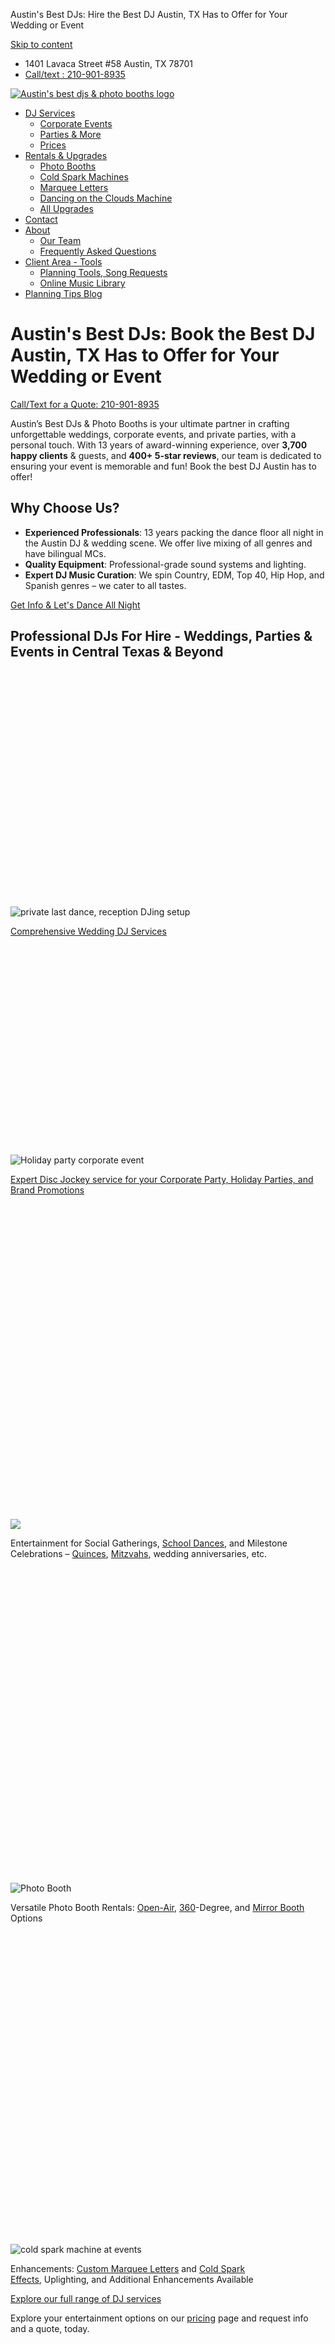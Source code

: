 Austin's Best DJs: Hire the Best DJ Austin, TX Has to Offer for Your Wedding or Event


[Skip to content](#content)

* 1401 Lavaca Street #58 Austin, TX 78701
* [Call/text : 210-901-8935](tel:2109018935)

[![Austin's best djs & photo booths logo](https://www.austinbestdjs.com/wp-content/uploads/2024/04/Austin-DJ-Logo.png)](https://www.austinbestdjs.com)

* [DJ Services](#) 
  + [Corporate Events](https://www.austinbestdjs.com/corporate-djs-event-services/)
  + [Parties & More](https://www.austinbestdjs.com/services/)
  + [Prices](https://www.austinbestdjs.com/prices/)
* [Rentals & Upgrades](#) 
  + [Photo Booths](https://www.austinbestdjs.com/photo-booth-rental/)
  + [Cold Spark Machines](https://www.austinbestdjs.com/cold-spark-machine-rental/)
  + [Marquee Letters](https://www.austinbestdjs.com/marquee-letter-rental/)
  + [Dancing on the Clouds Machine](https://www.austinbestdjs.com/dancing-on-the-clouds/)
  + [All Upgrades](https://www.austinbestdjs.com/upgrades/)
* [Contact](https://www.austinbestdjs.com/contact/)
* [About](#) 
  + [Our Team](https://www.austinbestdjs.com/about-us/)
  + [Frequently Asked Questions](https://www.austinbestdjs.com/faq-dj-questions/)
* [Client Area - Tools](#) 
  + [Planning Tools, Song Requests](https://www.austinbestdjs.com/client-area/)
  + [Online Music Library](https://www.austinbestdjs.com/client-area/music-library/)
* [Planning Tips Blog](https://www.austinbestdjs.com/wedding-tips-blog/)

Austin's Best DJs: Book the Best DJ Austin, TX Has to Offer for Your Wedding or Event
=====================================================================================

[Call/Text for a Quote: 210-901-8935](tel:2109018935)

Austin’s Best DJs & Photo Booths is your ultimate partner in crafting unforgettable weddings, corporate events, and private parties, with a personal touch. With 13 years of award-winning experience, over **3,700 happy clients** & guests, and **400+ 5-star reviews**, our team is dedicated to ensuring your event is memorable and fun! Book the best DJ Austin has to offer!

Why Choose Us?
--------------

* **Experienced Professionals**: 13 years packing the dance floor all night in the Austin DJ & wedding scene. We offer live mixing of all genres and have bilingual MCs.
* **Quality Equipment**: Professional-grade sound systems and lighting.
* **Expert DJ Music Curation**: We spin Country, EDM, Top 40, Hip Hop, and Spanish genres – we cater to all tastes.

[Get Info & Let's Dance All Night](https://www.austinbestdjs.com/contact/)

Professional DJs For Hire - Weddings, Parties & Events in Central Texas & Beyond
--------------------------------------------------------------------------------

![private last dance, reception DJing setup](data:image/svg+xml,%3Csvg%20xmlns='http://www.w3.org/2000/svg'%20viewBox='0%200%20768%20575'%3E%3C/svg%3E)![private last dance, reception DJing setup](https://www.austinbestdjs.com/wp-content/uploads/2019/12/austins-best-wedding-djs-768x575.jpg)

[Comprehensive Wedding DJ Services](https://www.austinbestdjs.com/)

![Holiday party corporate event](data:image/svg+xml,%3Csvg%20xmlns='http://www.w3.org/2000/svg'%20viewBox='0%200%20389%20259'%3E%3C/svg%3E)![Holiday party corporate event](https://www.austinbestdjs.com/wp-content/uploads/2019/06/holiday.jpg)

[Expert Disc Jockey service for your Corporate Party, Holiday Parties, and Brand Promotions](https://www.austinbestdjs.com/ "Corporate DJ page link")

![](data:image/svg+xml,%3Csvg%20xmlns='http://www.w3.org/2000/svg'%20viewBox='0%200%20540%20540'%3E%3C/svg%3E)![](https://www.austinbestdjs.com/wp-content/uploads/2024/05/Parties-Social-Events-1.png)

Entertainment for Social Gatherings, [School Dances](https://www.austinbestdjs.com/prom-school-dance-djs/), and Milestone Celebrations – [Quinces](https://www.austinbestdjs.com/quinceanera-djs/ "Quinceanera page"), [Mitzvahs](https://www.austinbestdjs.com/mitzvah-dj/ "Bar & Bat Mitzvah Page"), wedding anniversaries, etc.

![Photo Booth](data:image/svg+xml,%3Csvg%20xmlns='http://www.w3.org/2000/svg'%20viewBox='0%200%20540%20540'%3E%3C/svg%3E)![Photo Booth](https://www.austinbestdjs.com/wp-content/uploads/2024/05/San-Jose-Photo-Booth-Rental-1.png)

Versatile Photo Booth Rentals: [Open-Air](https://www.austinbestdjs.com/photo-booth-rental/), [360](https://www.austinbestdjs.com/360-photo-booth-rental/ "360 booth page")-Degree, and [Mirror Booth](https://www.austinbestdjs.com/mirror-photo-booth-rental/ "Mirror Booth page") Options

![cold spark machine at events](data:image/svg+xml,%3Csvg%20xmlns='http://www.w3.org/2000/svg'%20viewBox='0%200%20768%20759'%3E%3C/svg%3E)![cold spark machine at events](https://www.austinbestdjs.com/wp-content/uploads/2019/10/cold-spark-machine-rental-austin-tx-768x759.jpg)

Enhancements: [Custom Marquee Letters](https://www.austinbestdjs.com/marquee-letter-rental/ "Marquee Letters page") and [Cold Spark Effects](https://www.austinbestdjs.com/cold-spark-machine-rental/ "Cold Sparks page"), Uplighting, and Additional Enhancements Available

[Explore our full range of DJ services](https://www.austinbestdjs.com/services/)

Explore your entertainment options on our [pricing](https://www.austinbestdjs.com/prices/ "Prices page") page and request info and a quote, today.

![LGBTQ ceremony in austin texas](data:image/svg+xml,%3Csvg%20xmlns='http://www.w3.org/2000/svg'%20viewBox='0%200%201080%201079'%3E%3C/svg%3E)![LGBTQ ceremony in austin texas](https://www.austinbestdjs.com/wp-content/uploads/2021/05/same-sex-wedding.jpg)

### Key Insights into Your DJ Contract

Here are the key elements of our vendor contract:

* Deposit Requirements: A 25% – 50% non-refundable deposit is required to secure your event booking; we will clarify the payment schedule.
* Cancellation Policy: If you have to cancel, we will hold your deposit on file for up to 12 months to be used later or transferred to someone else.
* Liability Insurance: we carry a $2 million dollar liability insurance to cover any potential damages.

### 13 years of Experience - One Amazing Team

Award-Winning Experience & Talent - The Knot & Wedding Wire's Hall of Fame Winners Since 2014

[Let's Talk](https://www.austinbestdjs.com/contact/)

Our DJ service promises more than just music—we deliver unforgettable moments. Choose us to create an extraordinary atmosphere with a personalized soundtrack that turns any gathering at any venue into lasting memories.

Ready for an exceptional celebration?

We are a BIPOC-owned, LGBTQ+ Ally, award-winning collective of the top DJ’s in the central Texas area. Below, are some productions we’ve done (including SXSW, ACL, and F1), where we’ve been featured, brands we’ve worked with, and artists we’ve shared the stage with, including:

* Stevie Wonder, Justin Timberlake, Billy Joel, Twenty-One Pilots, Snoop Dogg
* Kevin Fowler, Honeybrowne, Casey Donahew, Stoney LaRue
* Kumbia Kings, Grupo Massore, and more!

[Discover Our Story](https://www.austinbestdjs.com/about-us/)

Genuine Reviews: What Clients Say About Our Austin DJ Services
--------------------------------------------------------------

We’re proud to be recognized by our clients as the top wedding DJs in the Austin/central TX area, including: Round Rock, Cedar Park, Pflugerville, Georgetown, Dripping Springs, and San Antonio. Read what our clients say about their memorable entertainment experiences with our professional DJs:

View hundreds of [testimonials](https://www.theknot.com/marketplace/austins-best-djs-and-photo-booths-austin-tx-638906 "The knot reviews page") and our [reviews](https://www.austinbestdjs.com/reviews/ "Reviews page link") page.

### Frequently Asked Questions for Vendors (FAQs)

Here are some common questions:

* What should I ask a DJ before hiring them? Inquire about their experience, genre and song selection, equipment, and how they handle requests.
* How far in advance should I book? Book your private party D.J. at least 4-6 months in advance. Check out our [planning tips blog](https://www.austinbestdjs.com/wedding-tips-blog/) for helpful tips.
* Can I provide my own playlist? Absolutely! We encourage you to share your playlist to ensure we meet your preferences.
* How much setup time do you need? We set up 2 hours before the start time.

﻿"Specializing in Music & Memories!﻿"

[Call Now](tel:2109018935)

![abdjs logo](data:image/svg+xml,%3Csvg%20xmlns='http://www.w3.org/2000/svg'%20viewBox='0%200%201024%20428'%3E%3C/svg%3E)![abdjs logo](https://www.austinbestdjs.com/wp-content/uploads/2019/06/1834820563.jpg)

#### Our Services

* [Company Conferences & Parties](https://www.austinbestdjs.com/corporate-djs-event-services/)
* [Parties & Celebrations](https://www.austinbestdjs.com/services/)
* [Upgrades & Rentals](https://www.austinbestdjs.com/upgrades/)


* [Company Conferences & Parties](https://www.austinbestdjs.com/corporate-djs-event-services/)
* [Parties & Celebrations](https://www.austinbestdjs.com/services/)
* [Upgrades & Rentals](https://www.austinbestdjs.com/upgrades/)

#### Contact Us

* Address

[1401 Lavaca Street #58 Austin, TX 78701](https://maps.app.goo.gl/pXms6Jc2FU7Sane99)

* Contact

[210-901-8935](tel:2109018935)

* Working Hours

Open 24/7

#### Follow Us On Social Media

[Facebook](https://www.facebook.com/AustinsBestDJs) 

[Instagram](https://www.instagram.com/austinsbestdjstx/) 

[Youtube](https://www.youtube.com/austinsbestdjstx) 

[Pinterest](https://www.pinterest.com/austinsbestdjs/)

* [Privacy Policy](https://www.austinbestdjs.com/privacy-policy/)
* [Sitemap](https://www.austinbestdjs.com/sitemap_index.xml)

Copyright 2012 - 2025 © All Rights Reserved - AustinBestDJs.com